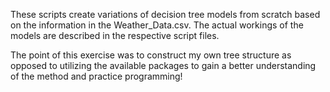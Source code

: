 These scripts create variations of decision tree models from scratch based on the information in the Weather_Data.csv.  The actual workings of the models are described in the respective script files.

The point of this exercise was to construct my own tree structure as opposed to utilizing the available packages to gain a better understanding of the method and practice programming!
